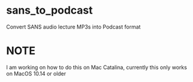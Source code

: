 # sans_to_podcast
Convert SANS audio lecture MP3s into Podcast format

# NOTE
I am working on how to do this on Mac Catalina, currently this only works on MacOS 10.14 or older